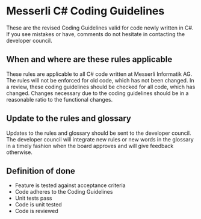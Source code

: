 # Messerli C# Coding Guidelines

These are the revised Coding Guidelines valid for code newly written in C\#.
If you see mistakes or have, comments do not hesitate in contacting the developer council.

## When and where are these rules applicable

These rules are applicable to all C\# code written at Messerli Informatik AG. 
The rules will not be enforced for old code, which has not been changed.
In a review, these coding guidelines should be checked for all code, which has changed.
Changes necessary due to the coding guidelines should be in a reasonable ratio to the functional changes.

## Update to the rules and glossary

Updates to the rules and glossary should be sent to the developer council. The developer council will integrate new rules or new words in the glossary in a timely fashion when the board approves and will give feedback otherwise.

## Definition of done

* Feature is tested against acceptance criteria
* Code adheres to the Coding Guidelines
* Unit tests pass
* Code is unit tested
* Code is reviewed
